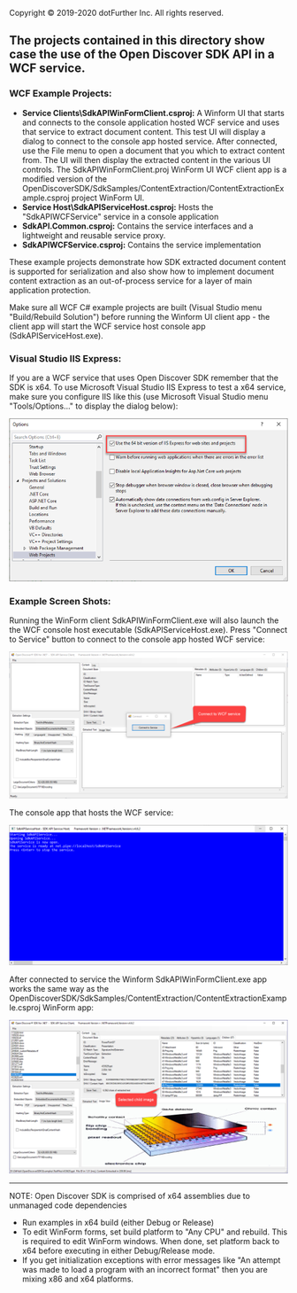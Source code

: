 Copyright © 2019-2020 dotFurther Inc. All rights reserved. 

## The projects contained in this directory show case the use of the Open Discover SDK API in a WCF service.

### WCF Example Projects:
- **Service Clients\SdkAPIWinFormClient.csproj:** A Winform UI that starts and connects to the console application hosted WCF service 
  and uses that service to extract document content. This test UI will display a dialog to connect to the console app hosted service.
  After connected, use the File menu to open a document that you which to extract content from. The UI will then display the extracted
  content in the various UI controls. The SdkAPIWinFormClient.proj WinForm UI WCF client app is a modified version of the  OpenDiscoverSDK/SdkSamples/ContentExtraction/ContentExtractionExample.csproj project WinForm UI. 
- **Service Host\SdkAPIServiceHost.csproj:**  Hosts the "SdkAPIWCFService" service in a console application
- **SdkAPI.Common.csproj:** Contains the service interfaces and a lightweight and reusable service proxy.    
- **SdkAPIWCFService.csproj:** Contains the service implementation


These example projects demonstrate how SDK extracted document content is supported for serialization and also show how to implement document content extraction as an out-of-process service for a layer of main application protection.

Make sure all WCF C# example projects are built (Visual Studio menu "Build/Rebuild Solution") before running the Winform UI client app - the client app will start the WCF service host console app (SdkAPIServiceHost.exe).

### Visual Studio IIS Express:
If you are a WCF service that uses Open Discover SDK remember that the SDK is x64. To use Microsoft Visual Studio IIS Express to test a x64 service, make sure you configure IIS like this (use Microsoft Visual Studio menu "Tools/Options..." to display the dialog below):

<img src="VS_IIS_Express_x64_HostedSettings.png">

### Example Screen Shots:

Running the WinForm client SdkAPIWinFormClient.exe will also launch the the WCF console host executable (SdkAPIServiceHost.exe). Press "Connect to Service" button to connect to the console app hosted WCF service:

<img src="Image1.png">

The console app that hosts the WCF service:

<img src="Image2.png">

After connected to service the Winform SdkAPIWinFormClient.exe app works the same way as the OpenDiscoverSDK/SdkSamples/ContentExtraction/ContentExtractionExample.csproj WinForm app:

<img src="Image3.png">

------------------------------------------------------------------------------------------------------------------------
NOTE: Open Discover SDK is comprised of x64 assemblies due to unmanaged code dependencies

- Run examples in x64 build (either Debug or Release)
- To edit WinForm forms, set build platform to "Any CPU" and rebuild. This is required to edit WinForm windows. When done, set platform 
  back to x64 before executing in either Debug/Release mode.
- If you get initialization exceptions with error messages like "An attempt was made to load a program with
  an incorrect format" then you are mixing x86 and x64 platforms.

